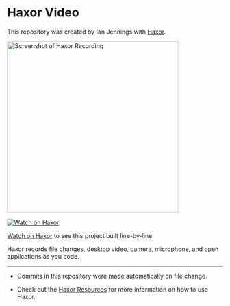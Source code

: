# Haxor Video

This repository was created by Ian Jennings with [Haxor](https://app.haxor.sh/replay/825bc0d8-3cff-4b64-9b55-f74ba6c068a9).

<a href="https://app.haxor.sh/replay/825bc0d8-3cff-4b64-9b55-f74ba6c068a9"><img src="https://app.haxor.sh/replay/825bc0d8-3cff-4b64-9b55-f74ba6c068a9/screenshot" alt="Screenshot of Haxor Recording" width="400" /></a> 

<a href="https://app.haxor.sh/replay/825bc0d8-3cff-4b64-9b55-f74ba6c068a9"><img src="https://app.haxor.sh/images/watch-on-haxor.png" alt="Watch on Haxor" /></a> 

[Watch on Haxor](https://app.haxor.sh/replay/825bc0d8-3cff-4b64-9b55-f74ba6c068a9) to see this project built line-by-line.

Haxor records file changes, desktop video, camera, microphone, and open applications as you code.


---
* Commits in this repository were made automatically on file change.

* Check out the [Haxor Resources](https://app.haxor.sh) for more information on how to use Haxor.